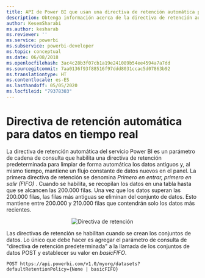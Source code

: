 ```yaml
---
title: API de Power BI que usan una directiva de retención automática para datos en tiempo real
description: Obtenga información acerca de la directiva de retención automática en el servicio Power BI
author: KesemSharabi
ms.author: kesharab
ms.reviewer: ''
ms.service: powerbi
ms.subservice: powerbi-developer
ms.topic: conceptual
ms.date: 06/08/2018
ms.openlocfilehash: 3ac4c28b3f07cb1a19e241089b54ee4594a7a7dd
ms.sourcegitcommit: 7aa0136f93f88516f97ddd8031ccac5d07863b92
ms.translationtype: HT
ms.contentlocale: es-ES
ms.lasthandoff: 05/05/2020
ms.locfileid: "79378303"
---
```

# <a name="automatic-retention-policy-for-real-time-data"></a>Directiva de retención automática para datos en tiempo real

La directiva de retención automática del servicio Power BI es un parámetro de cadena de consulta que habilita una directiva de retención predeterminada para limpiar de forma automática los datos antiguos y, al mismo tiempo, mantiene un flujo constante de datos nuevos en el panel. La primera directiva de retención se denomina *Primero en entrar, primero en salir (FIFO)* . Cuando se habilita, se recopilan los datos en una tabla hasta que se alcancen las 200.000 filas. Una vez que los datos superan las 200.000 filas, las filas más antiguas se eliminan del conjunto de datos. Esto mantiene entre 200.000 y 210.000 filas que contendrán solo los datos más recientes.  
  
<center>

![Directiva de retención](media/api-Automatic-retention-policy-for-real-time-data/retention-policy.png) 

</center>

Las directivas de retención se habilitan cuando se crean los conjuntos de datos. Lo único que debe hacer es agregar el parámetro de consulta de "directiva de retención predeterminada" a la llamada de los conjuntos de datos POST y establecer su valor en *basicFIFO*.  
  
    POST https://api.powerbi.com/v1.0/myorg/datasets?defaultRetentionPolicy={None | basicFIFO}